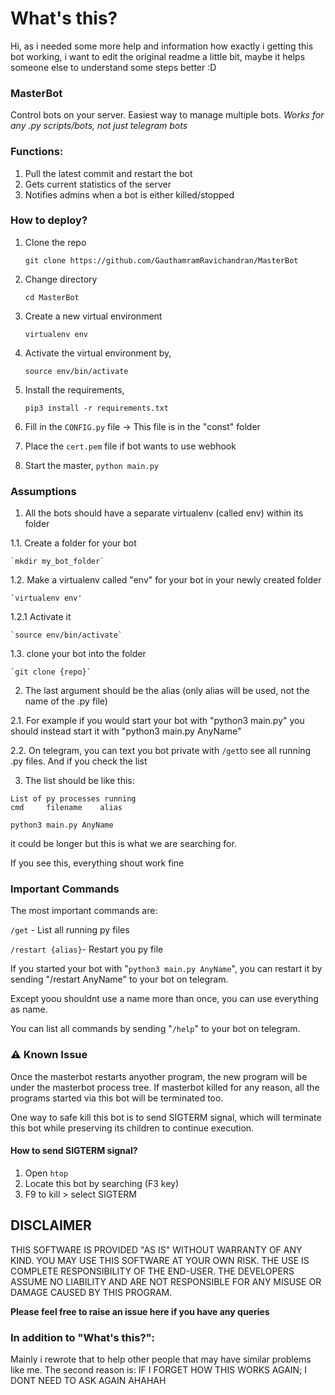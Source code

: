 # What's this?

Hi,
as i needed some more help and information how exactly i getting this bot working, i want to edit the original readme a little bit, maybe it helps someone else to understand some steps better :D

### MasterBot

Control bots on your server. Easiest way to manage multiple bots. _Works for any .py scripts/bots, not just telegram bots_

### Functions:
    
1. Pull the latest commit and restart the bot
2. Gets current statistics of the server
3. Notifies admins when a bot is either killed/stopped

### How to deploy?
1. Clone the repo

   `git clone https://github.com/GauthamramRavichandran/MasterBot`
2. Change directory 

   `cd MasterBot`
3. Create a new virtual environment

   `virtualenv env`
5. Activate the virtual environment by,
    
    `source env/bin/activate`
6. Install the requirements,

    `pip3 install -r requirements.txt`

7. Fill in the `CONFIG.py` file -> This file is in the "const" folder
8. Place the `cert.pem` file if bot wants to use webhook
9. Start the master, `python main.py`

### Assumptions
1. All the bots should have a separate virtualenv (called env) within its folder

1.1. Create a folder for your bot

    `mkdir my_bot_folder`
    
1.2. Make a virtualenv called "env" for your bot in your newly created folder

    `virtualenv env'
    
1.2.1 Activate it

    `source env/bin/activate`
    
1.3. clone your bot into the folder

    `git clone {repo}`
2. The last argument should be the alias (only alias will be used, not the name of the .py file)

2.1. For example if you would start your bot with "python3 main.py" you should instead start it with "python3 main.py AnyName"

2.2. On telegram, you can text you bot private with `/get`to see all running .py files. And if you check the list

3. The list should be like this:

```
List of py processes running
cmd     filename    alias

python3 main.py AnyName
```

it could be longer but this is what we are searching for.

If you see this, everything shout work fine

### Important Commands
The most important commands are:

`/get` - List all running py files

`/restart {alias}`- Restart you py file

If you started your bot with "`python3 main.py AnyName`", you can restart it by sending "/restart AnyName" to your bot on telegram.

Except yoou shouldnt use a name more than once, you can use everything as name.

You can list all commands by sending "`/help`" to your bot on telegram.


### ⚠️ Known Issue
Once the masterbot restarts anyother program, the new program will be under the masterbot process tree. 
If masterbot killed for any reason, all the programs started via this bot will be terminated too. 

One way to safe kill this bot is to send SIGTERM signal, which will terminate this bot while preserving its children to continue execution.

#### How to send SIGTERM signal?
1. Open `htop`
2. Locate this bot by searching (F3 key)
3. F9 to kill > select SIGTERM

## DISCLAIMER

THIS SOFTWARE IS PROVIDED "AS IS" WITHOUT WARRANTY OF ANY KIND. YOU MAY USE THIS SOFTWARE AT YOUR OWN RISK. THE USE IS COMPLETE RESPONSIBILITY OF THE END-USER. THE DEVELOPERS ASSUME NO LIABILITY AND ARE NOT RESPONSIBLE FOR ANY MISUSE OR DAMAGE CAUSED BY THIS PROGRAM.


**Please feel free to raise an issue here if you have any queries**


### In addition to "What's this?":
Mainly i rewrote that to help other people that may have similar problems like me.
The second reason is:
IF I FORGET HOW THIS WORKS AGAIN; I DONT NEED TO ASK AGAIN AHAHAH
